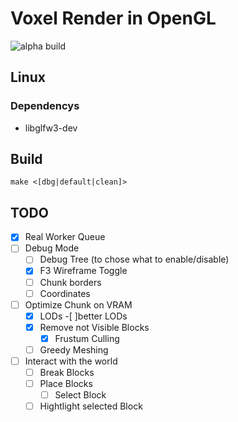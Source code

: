 # Voxel Render in OpenGL

![alpha build](https://d3crypt3d.com/public/Screenshot%202025-10-17%20071843.png)

## Linux

### Dependencys

- libglfw3-dev

## Build

```
make <[dbg|default|clean]>
```

## TODO

- [x] Real Worker Queue
- [ ] Debug Mode
  - [ ] Debug Tree (to chose what to enable/disable)
  - [x] F3 Wireframe Toggle
  - [ ] Chunk borders
  - [ ] Coordinates
- [ ] Optimize Chunk on VRAM
  - [x] LODs
    -[ ]better LODs
  - [x] Remove not Visible Blocks
    - [x] Frustum Culling
  - [ ] Greedy Meshing
- [ ] Interact with the world
  - [ ] Break Blocks
  - [ ] Place Blocks
    - [ ] Select Block
  - [ ] Hightlight selected Block
